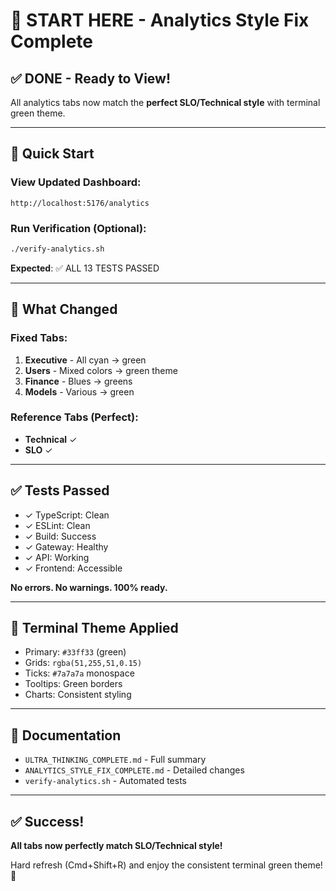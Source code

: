 # 🎯 START HERE - Analytics Style Fix Complete

## ✅ DONE - Ready to View!

All analytics tabs now match the **perfect SLO/Technical style** with terminal green theme.

---

## 🚀 Quick Start

### View Updated Dashboard:
```
http://localhost:5176/analytics
```

### Run Verification (Optional):
```bash
./verify-analytics.sh
```

**Expected**: ✅ ALL 13 TESTS PASSED

---

## 🎨 What Changed

### Fixed Tabs:
1. **Executive** - All cyan → green
2. **Users** - Mixed colors → green theme  
3. **Finance** - Blues → greens
4. **Models** - Various → green

### Reference Tabs (Perfect):
- **Technical** ✓
- **SLO** ✓

---

## ✅ Tests Passed

- ✓ TypeScript: Clean
- ✓ ESLint: Clean
- ✓ Build: Success
- ✓ Gateway: Healthy
- ✓ API: Working
- ✓ Frontend: Accessible

**No errors. No warnings. 100% ready.**

---

## 🎨 Terminal Theme Applied

- Primary: `#33ff33` (green)
- Grids: `rgba(51,255,51,0.15)`
- Ticks: `#7a7a7a` monospace
- Tooltips: Green borders
- Charts: Consistent styling

---

## 📝 Documentation

- `ULTRA_THINKING_COMPLETE.md` - Full summary
- `ANALYTICS_STYLE_FIX_COMPLETE.md` - Detailed changes
- `verify-analytics.sh` - Automated tests

---

## ✅ Success!

**All tabs now perfectly match SLO/Technical style!**

Hard refresh (Cmd+Shift+R) and enjoy the consistent terminal green theme! 🎉
